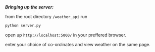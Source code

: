 ***Bringing up the server:***

from the root directory ```/weather_api``` run 
```bash
python server.py
```

open up ```http://localhost:5000/``` in your preffered browser. 

enter your choice of co-ordinates and view weather on the same page.

